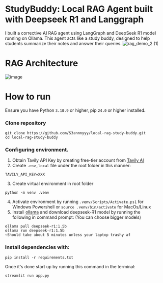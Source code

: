 # StudyBuddy: Local RAG Agent built with Deepseek R1 and Langgraph
I built a corrective AI RAG agent using LangGraph and DeepSeek R1 model running on Ollama. This agent acts like a study buddy, designed to help students summarize their notes and answer their queries.
![rag_demo_2 (1)](https://github.com/user-attachments/assets/481c0589-5938-44bd-add1-dc0bba187bca)

# RAG Architecture
![image](https://github.com/user-attachments/assets/9fa3b5b3-ac08-4e2c-9ab1-ece947ef0b41)

# How to run
Ensure you have Python `3.10.9` or higher, pip `24.0` or higher installed.

### Clone repository
```
git clone https://github.com/S3annnyyy/local-rag-study-buddy.git
cd local-rag-study-buddy 
```

### Configuring environment.
1. Obtain Tavily API Key by creating free-tier account from [Tavily AI](https://tavily.com/)
2. Create `.env,local` file under the root folder in this manner:
```
TAVILY_API_KEY=XXX
```
3. Create virtual environment in root folder
```
python -m venv .venv
```
4. Activate environment by running `.venv/Scripts/Activate.ps1` for Windows Powershell or `source .venv/bin/activate` for MacOs/Linux 
5. Install [ollama](https://www.ollama.com/) and download deepseek-R1 model by running the following in command prompt: (You can choose bigger models)
```
ollama pull deepseek-r1:1.5b
ollama run deepseek-r1:1.5b
~Should take about 5 minutes unless your laptop trashy af 
```

### Install dependencies with:
```
pip install -r requirements.txt
```

Once it's done start up by running this command in the terminal:
```
streamlit run app.py
```
